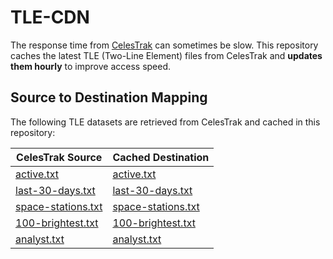 # TLE-CDN

The response time from [CelesTrak](https://celestrak.org/NORAD/elements/) can sometimes be slow. 
This repository caches the latest TLE (Two-Line Element) files from CelesTrak and **updates them hourly** 
to improve access speed.

## Source to Destination Mapping

The following TLE datasets are retrieved from CelesTrak and cached in this repository:

| CelesTrak Source                                                                                    | Cached Destination                                                                                        |
|-----------------------------------------------------------------------------------------------------|-----------------------------------------------------------------------------------------------------------|
| [active.txt](https://celestrak.org/NORAD/elements/gp.php?GROUP=active&FORMAT=tle)                   | [active.txt](https://raw.githubusercontent.com/mrmykey/tlecdn/refs/heads/main/active.txt)                 |
| [last-30-days.txt](https://celestrak.org/NORAD/elements/gp.php?GROUP=last-30-days&FORMAT=tle)       | [last-30-days.txt](https://raw.githubusercontent.com/mrmykey/tlecdn/refs/heads/main/last-30-days.txt)     |
| [space-stations.txt](https://celestrak.org/NORAD/elements/gp.php?GROUP=stations&FORMAT=tle)         | [space-stations.txt](https://raw.githubusercontent.com/mrmykey/tlecdn/refs/heads/main/space-stations.txt) |
| [100-brightest.txt](https://celestrak.org/NORAD/elements/gp.php?GROUP=visual&FORMAT=tle)            | [100-brightest.txt](https://raw.githubusercontent.com/mrmykey/tlecdn/refs/heads/main/100-brightest.txt)   |
| [analyst.txt](https://celestrak.org/NORAD/elements/gp.php?GROUP=analyst&FORMAT=tle)                 | [analyst.txt](https://raw.githubusercontent.com/mrmykey/tlecdn/refs/heads/main/analyst.txt)               |

